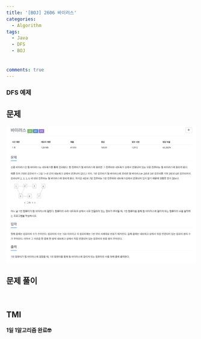 ```yaml
---
title: '[BOJ] 2606 바이러스'
categories:
  - Algorithm
tags:
  - Java
  - DFS
  - BOJ


comments: true 
---
```

### DFS 예제

## 문제
 <a href="/assets/images/BOJ2606.png"><img src="/assets/images/BOJ2606.png"></a>
 <br/>

## 문제 풀이
<script src="https://gist.github.com/kyeahen/d09640e00df7f35249714c2d3b1ffcfb.js"></script>
<br/>

## TMI

**1일 1알고리즘 완료🤓**


